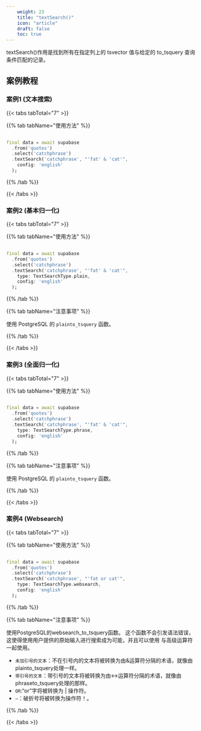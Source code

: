 ```yaml
---
    weight: 23
    title: "textSearch()"
    icon: "article"
    draft: false
    toc: true
---
```



textSearch()作用是找到所有在指定列上的 tsvector 值与给定的 to_tsquery 查询条件匹配的记录。







## 案例教程
### 案例1 (文本搜索)

{{< tabs tabTotal="7" >}}

  
  
  
  
>

{{% tab tabName="使用方法" %}}



```dart
                                                                              
final data = await supabase
  .from('quotes')
  .select('catchphrase')
  .textSearch('catchphrase', "'fat' & 'cat'",
    config: 'english'
  );
```


{{% /tab %}}

{{< /tabs >}}


### 案例2 (基本归一化)

{{< tabs tabTotal="7" >}}

  
  
  
  
>

{{% tab tabName="使用方法" %}}



```dart
                                                                              
final data = await supabase
  .from('quotes')
  .select('catchphrase')
  .textSearch('catchphrase', "'fat' & 'cat'",
    type: TextSearchType.plain,
    config: 'english'
  );
```


{{% /tab %}}

{{% tab tabName="注意事项" %}}



使用 PostgreSQL 的 `plainto_tsquery` 函数。



{{% /tab %}}


{{< /tabs >}}




### 案例3 (全面归一化)

{{< tabs tabTotal="7" >}}

  
  
  
  
>

{{% tab tabName="使用方法" %}}



```dart
                                                                              
final data = await supabase
  .from('quotes')
  .select('catchphrase')
  .textSearch('catchphrase', "'fat' & 'cat'",
    type: TextSearchType.phrase,
    config: 'english'
  );
```


{{% /tab %}}

{{% tab tabName="注意事项" %}}



使用 PostgreSQL 的 `plainto_tsquery` 函数。



{{% /tab %}}

{{< /tabs >}}


### 案例4 (Websearch)

{{< tabs tabTotal="7" >}}

  
  
  
  
>

{{% tab tabName="使用方法" %}}



```dart
                                                                              
final data = await supabase
  .from('quotes')
  .select('catchphrase')
  .textSearch('catchphrase', "'fat or cat'",
    type: TextSearchType.websearch,
    config: 'english'
  );
```


{{% /tab %}}

{{% tab tabName="注意事项" %}}



使用PostgreSQL的websearch_to_tsquery函数。 这个函数不会引发语法错误，这使得使用用户提供的原始输入进行搜索成为可能，并且可以使用 与高级运算符一起使用。

* `未加引号的文本`：不在引号内的文本将被转换为由&运算符分隔的术语，就像由plainto_tsquery处理一样。
* `带引号的文本`：带引号的文本将被转换为由<->运算符分隔的术语，就像由phraseto_tsquery处理的那样。
* `OR`:“or”字将被转换为 | 操作符。
* `—`：破折号将被转换为操作符！。



{{% /tab %}}


{{< /tabs >}}